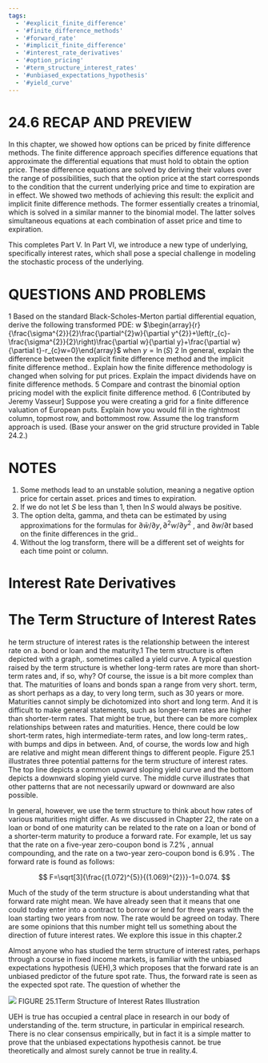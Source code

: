 ```yaml
---
tags:
  - '#explicit_finite_difference'
  - '#finite_difference_methods'
  - '#forward_rate'
  - '#implicit_finite_difference'
  - '#interest_rate_derivatives'
  - '#option_pricing'
  - '#term_structure_interest_rates'
  - '#unbiased_expectations_hypothesis'
  - '#yield_curve'
---
```

# 24.6 RECAP AND PREVIEW

In this chapter, we showed how options can be priced by finite difference methods. The finite difference approach specifies difference equations that approximate the differential equations that must hold to obtain the option price. These difference equations are solved by deriving their values over the range of possibilities, such that the option price at the start corresponds to the condition that the current underlying price and time to expiration are in effect. We showed two methods of achieving this result: the explicit and implicit finite difference methods. The former essentially creates a trinomial, which is solved in a similar manner to the binomial model. The latter solves simultaneous equations at each combination of asset price and time to expiration.

This completes Part V. In Part VI, we introduce a new type of underlying, specifically interest rates, which shall pose a special challenge in modeling the stochastic process of the underlying.

# QUESTIONS AND PROBLEMS

1 Based on the standard Black-Scholes-Merton partial differential equation, derive the following transformed PDE:  w $\begin{array}{r}{\frac{\sigma^{2}}{2}\frac{\partial^{2}w}{\partial y^{2}}+\left(r_{c}-\frac{\sigma^{2}}{2}\right)\frac{\partial w}{\partial y}+\frac{\partial w}{\partial t}-r_{c}w=0}\end{array}$ when $y=\ln(S)$
2 In general, explain the difference between the explicit finite difference method and the implicit finite difference method.. Explain how the finite difference methodology is changed when solving for put prices. Explain the impact dividends have on finite difference methods.
5 Compare and contrast the binomial option pricing model with the explicit finite difference method.
6 [Contributed by Jeremy Vasseur] Suppose you were creating a grid for a finite difference valuation of European puts. Explain how you would fill in the rightmost column, topmost row, and bottommost row. Assume the log transform approach is used. (Base your answer on the grid structure provided in Table 24.2.)

# NOTES

1. Some methods lead to an unstable solution, meaning a negative option price for certain asset. prices and times to expiration.
2. If we do not let $S$ be less than 1, then $\ln S$ would always be positive.
3. The option delta, gamma, and theta can be estimated by using approximations for the formulas for $\partial\bar{{w}}/\partial y,\partial^{2}{w}/\partial{y^{2}}$ , and $\partial w/\partial t$ based on the finite differences in the grid..
4. Without the log transform, there will be a different set of weights for each time point or column.

# Interest Rate Derivatives

# The Term Structure of Interest Rates

he term structure of interest rates is the relationship between the interest rate on a. bond or loan and the maturity.1 The term structure is often depicted with a graph,. sometimes called a yield curve. A typical question raised by the term structure is whether long-term rates are more than short-term rates and, if so, why? Of course, the issue is a bit more complex than that. The maturities of loans and bonds span a range from very short. term, as short perhaps as a day, to very long term, such as 30 years or more. Maturities cannot simply be dichotomized into short and long term. And it is difficult to make general statements, such as longer-term rates are higher than shorter-term rates. That might be true, but there can be more complex relationships between rates and maturities. Hence, there could be low short-term rates, high intermediate-term rates, and low long-term rates,. with bumps and dips in between. And, of course, the words low and high are relative and might mean different things to different people. Figure 25.1 illustrates three potential patterns for the term structure of interest rates. The top line depicts a common upward sloping yield curve and the bottom depicts a downward sloping yield curve. The middle curve illustrates that other patterns that are not necessarily upward or downward are also possible.

In general, however, we use the term structure to think about how rates of various maturities might differ. As we discussed in Chapter 22, the rate on a loan or bond of one maturity can be related to the rate on a loan or bond of a shorter-term maturity to produce a forward rate. For example, let us say that the rate on a five-year zero-coupon bond is $7.2\%$ , annual compounding, and the rate on a two-year zero-coupon bond is $6.9\%$ . The forward rate is found as follows:

$$
F=\sqrt[3]{\frac{(1.072)^{5}}{(1.069)^{2}}}-1=0.074.
$$

Much of the study of the term structure is about understanding what that forward rate might mean. We have already seen that it means that one could today enter into a contract to borrow or lend for three years with the loan starting two years from now. The rate would be agreed on today. There are some opinions that this number might tell us something about the direction of future interest rates. We explore this issue in this chapter.2

Almost anyone who has studied the term structure of interest rates, perhaps through a course in fixed income markets, is familiar with the unbiased expectations hypothesis (UEH),3 which proposes that the forward rate is an unbiased predictor of the future spot rate. Thus, the forward rate is seen as the expected spot rate. The question of whether the

![](4096044864612219b141f771328d558d50c44eb2bc32ae1f58d1e215c16b5014.jpg)
FIGURE 25.1Term Structure of Interest Rates Illustration

UEH is true has occupied a central place in research in our body of understanding of the. term structure, in particular in empirical research. There is no clear consensus empirically, but in fact it is a simple matter to prove that the unbiased expectations hypothesis cannot. be true theoretically and almost surely cannot be true in reality.4.
